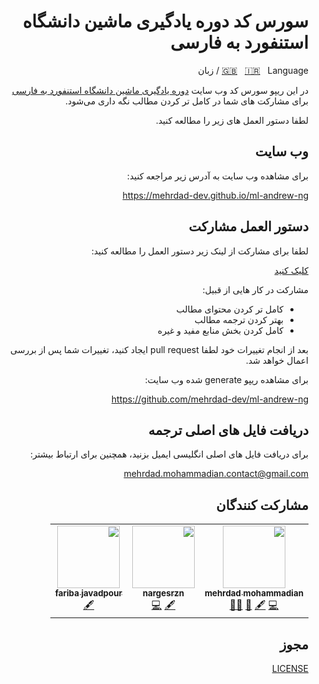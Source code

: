 <div dir=rtl align="right">

# سورس کد دوره یادگیری ماشین دانشگاه استنفورد به فارسی

[🇬🇧](https://github.com/mehrdad-dev/ml-andrew-ng-code/blob/master/README-EN.md) &nbsp;
[🇮🇷](https://github.com/mehrdad-dev/ml-andrew-ng-code/blob/master/README.md) &nbsp;
 Language / زبان

در این ریپو سورس کد وب سایت [دوره یادگیری ماشین دانشگاه استنفورد به فارسی ](https://mehrdad-dev.github.io/ml-andrew-ng
)  برای مشارکت های شما در کامل تر کردن مطالب نگه داری می‌شود.

لطفا دستور العمل های زیر را مطالعه کنید.

## وب سایت
برای مشاهده وب سایت به آدرس زیر مراجعه کنید:

https://mehrdad-dev.github.io/ml-andrew-ng


## دستور العمل مشارکت
لطفا برای مشارکت از لینک زیر دستور العمل را مطالعه کنید:

[کلیک کنید](https://github.com/mehrdad-dev/ml-andrew-ng-code/wiki/%D9%85%D8%B4%D8%A7%D8%B1%DA%A9%D8%AA)

مشارکت در کار هایی از قبیل:
- کامل تر کردن محتوای مطالب
- بهتر کردن ترجمه مطالب
- کامل کردن بخش منابع مفید و غیره

بعد از انجام تغییرات خود لطفا pull request ایجاد کنید،
تغییرات شما پس از بررسی اعمال خواهد شد.

برای مشاهده ریپو generate شده وب سایت:

https://github.com/mehrdad-dev/ml-andrew-ng

## دریافت فایل های اصلی ترجمه

برای دریافت فایل های اصلی انگلیسی ایمیل بزنید، همچنین برای ارتباط بیشتر:

[mehrdad.mohammadian.contact@gmail.com](mailto:mehrdad.mohammadian.contact@gmail.com)

## مشارکت کنندگان
<table>
  <tr>
    <td align="center"><a href="https://github.com/mehrdad-dev"><img src="https://avatars2.githubusercontent.com/u/40211374?v=4" width="100px;" alt=""/><br /><sub><b>mehrdad mohammadian</b></sub></a><br /><a href="https://github.com/mehrdad-dev/ml-andrew-ng-code/commits?author=mehrdad-dev" title="Code">💻</a> <a href="#content-mehrdad-dev" title="Content">🖋</a> <a href="https://github.com/mehrdad-dev/ml-andrew-ng-code/pulls?q=is%3Apr+reviewed-by%3Amehrdad-dev" title="Reviewed Pull Requests">👀</a> <a href="" title="mentoring">🧑‍🏫 </a> </td>
    <td align="center"><a href="http://nargesrzn.github.io/my-website"><img src="https://avatars3.githubusercontent.com/u/59249853?v=4" width="100px;" alt=""/><br /><sub><b>nargesrzn</b></sub></a><br /><a href="#" title="Content">🖋</a> <a href="https://github.com/mehrdad-dev/ml-andrew-ng-code/commits?author=nargesrzn" title="Code">💻</a> </td>
    <td align="center"><a href="https://github.com/faribajpr"><img src="https://avatars3.githubusercontent.com/u/33823943?s=400&v=4" width="100px;" alt=""/><br /><sub><b>fariba javadpour</b></sub></a><br /><a href="#" title="Content">🖋</a></td>
  </tr>
</table>


## مجوز
[LICENSE](https://github.com/mehrdad-dev/ml-andrew-ng-code/blob/master/LICENSE)


</div>
